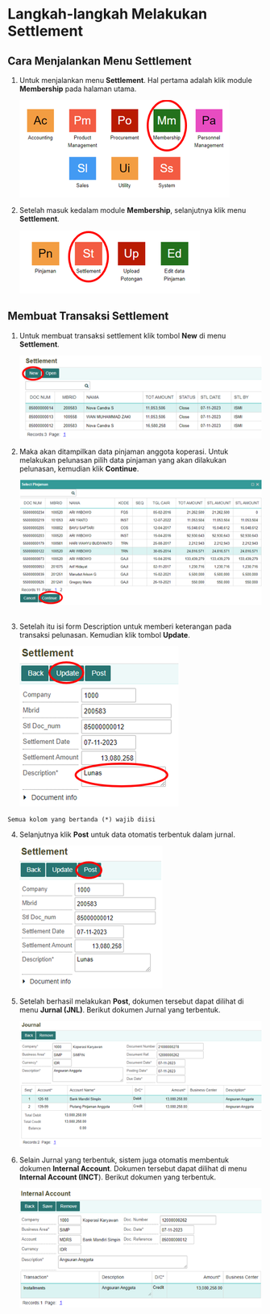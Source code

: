 #  Langkah-langkah Melakukan Settlement

## Cara Menjalankan Menu Settlement

1.	Untuk menjalankan menu **Settlement**. Hal pertama adalah klik module **Membership** pada halaman utama.

    ![Settlement](../dokumentasi-akor/transaksi-settlement/1.png)

2.	Setelah masuk kedalam module **Membership**, selanjutnya klik menu **Settlement**.

    ![Settlement](../dokumentasi-akor/transaksi-settlement/2.png)

## Membuat Transaksi Settlement

1.	Untuk membuat transaksi settlement klik tombol **New** di menu **Settlement**.
    
    ![Settlement](../dokumentasi-akor/transaksi-settlement/4.png)

2.	Maka akan ditampilkan data pinjaman anggota koperasi. Untuk melakukan pelunasan pilih data pinjaman yang akan dilakukan pelunasan, kemudian klik **Continue**.

    ![Settlement](../dokumentasi-akor/transaksi-settlement/5.png)
 
3.	Setelah itu isi form Description untuk memberi keterangan pada transaksi pelunasan. Kemudian klik tombol **Update**.
 
     ![Settlement](../dokumentasi-akor/transaksi-settlement/6.png)


```{note}
Semua kolom yang bertanda (*) wajib diisi
```

4.	Selanjutnya klik **Post** untuk data otomatis terbentuk dalam jurnal.

    ![Settlement](../dokumentasi-akor/transaksi-settlement/7.png)
 
5.	Setelah berhasil melakukan **Post**, dokumen tersebut dapat dilihat di menu **Jurnal (JNL)**. Berikut dokumen Jurnal yang terbentuk.

    ![Settlement](../dokumentasi-akor/transaksi-settlement/8.png)

6.	Selain Jurnal yang terbentuk, sistem juga otomatis membentuk dokumen **Internal Account**. Dokumen  tersebut dapat dilihat di menu **Internal Account (INCT**). Berikut dokumen yang terbentuk.

    ![Settlement](../dokumentasi-akor/transaksi-settlement/9.png)
